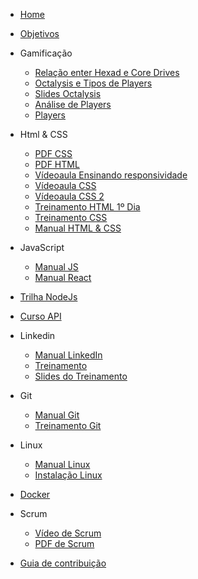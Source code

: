 - [Home](README.md)
- [Objetivos](pages/objetivos.md)


- Gamificação
    - [Relação enter Hexad e Core Drives](https://docs.google.com/document/d/1zjIVYzu7-DajdDE4XEum3uVd8ddexOo5w6e-zv2dzlw/edit#heading=h.htwunlry8u9x)
    - [Octalysis e Tipos de Players](https://drive.google.com/file/d/1VW8Y8zTfdraVwR9NQrMF_NO204BabuWD/view?usp=sharing)
    - [Slides Octalysis](https://drive.google.com/file/d/1TRTgL0SyoUH4uyVvYe1R8GguBJ92diP_/view?usp=sharing)
    - [Análise de Players](https://drive.google.com/file/d/15W8lJKrZG5dD7nUAzlthM7DPsBcYVrAH/view?usp=sharing)
    - [Players](https://drive.google.com/file/d/15W8lJKrZG5dD7nUAzlthM7DPsBcYVrAH/view?usp=sharing)

- Html & CSS
    - [PDF CSS](https://drive.google.com/file/d/1yZJBL6KZVSuez9itREf0oMX5plA9iEwI/view?usp=sharing)
    - [PDF HTML](https://drive.google.com/file/d/1XjNTU14VKboPqd6TTJ4HXwnb3rlO-nR-/view?usp=sharing)
    - [Vídeoaula Ensinando responsividade](https://drive.google.com/file/d/1Q7GywOhNkJ8WCmmT6sJ_w8JHId9lRjgd/view?usp=sharing)
    - [Vídeoaula CSS](https://drive.google.com/file/d/19T5uua583Ph_IMBf0uii0IVIYK6E91Sj/view?usp=sharing)
    - [Vídeoaula CSS 2](https://drive.google.com/file/d/1oiH1ymOcNOOLwz_TnDs4x4a8nJ_oqcie/view?usp=sharing)
    - [Treinamento HTML 1º Dia](https://drive.google.com/file/d/1lebbo5UstHkvawerWyM07qBhPnkeqLmX/view?usp=sharing)
    - [Treinamento CSS](https://drive.google.com/file/d/1KwfewC1-ZlTmJFK8etgY8G322JEFwu7D/view?usp=sharing) 
    - [Manual HTML & CSS](https://drive.google.com/file/d/1Vf0KW0sdJQbD5Dk-0Ya0yQNhVT9TJ6T_/view?usp=sharing)

- JavaScript
    - [Manual JS](https://drive.google.com/file/d/1GaA0MZozIcu_iH1ffCKzjSob90Yucgkp/view?usp=sharing)
    - [Manual React](https://drive.google.com/file/d/1kMBfMH3GFWijuI5BoyY23egXdFkFBq5L/view?usp=sharing)

- [Trilha NodeJs](pages/trilhanodejs.md)

- [Curso API](https://drive.google.com/drive/folders/0B3HPMHfYJregd1I2YTdfRHI4OW8?resourcekey=0-yz4k9ncSMuI9gYHXgkhMdA&usp=sharing)

- Linkedin
    - [Manual LinkedIn](https://drive.google.com/file/d/1-Nhr1eGVr_Oo8F5lZXpRo6R1hloXFzJk/view?usp=sharing) 
    - [Treinamento](https://drive.google.com/file/d/13YJRLbWUwXQhKWcNP2nbsItNGA9VJ2L_/view?usp=sharing)
    - [Slides do Treinamento](https://drive.google.com/file/d/1Dhbeu7ZQD0xpcf3ovW0NPfSBWc84_PJv/view?usp=sharing)

- Git
    - [Manual Git](https://drive.google.com/file/d/1kuHOcurwMoeKrfV3SgZ6Ohwi9vEjpYja/view?usp=sharing)
    - [Treinamento Git](https://drive.google.com/drive/u/0/folders/1Vy4zH6rCGOCAk8pBRA5Yt8dw89bBLs9B)

- Linux
    - [Manual Linux](https://drive.google.com/file/d/1h3tH2hV3IbYWCrhrau0AftWlwDiIAWUz/view?usp=sharing)
    - [Instalação Linux](https://drive.google.com/file/d/15udkpHb-Nnq-rX8mmUl6-CbPVz1wypoN/view?usp=sharing)

- [Docker](https://drive.google.com/file/d/1zrQk-DeUxyDaRV0VMHoS-CdOr1QnteCM/view?usp=sharing)

- Scrum
    - [Vídeo de Scrum](https://drive.google.com/file/d/1moY6bRQ54SPazyNlSFTTt3dx1CffGTmZ/view?usp=sharing)
    - [PDF de Scrum](https://drive.google.com/file/d/1L3b2NGfOqQSar3Go_qUry-YWSorOwsoM/view?usp=sharing)

- [Guia de contribuição](pages/guia.md)

